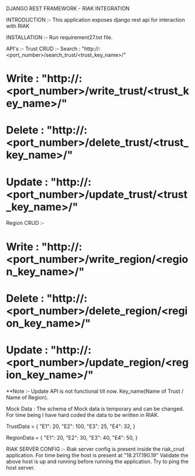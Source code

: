 DJANGO REST FRAMEWORK - RIAK INTEGRATION

INTRODUCTION :-
This application exposes django rest api for interaction with RIAK

INSTALLATION :-
Run requirement27.txt file.

API's :-
Trust CRUD :-
Search : "http://<Domain Name>:<port_number>/search_trust/<trust_key_name>/"
# Write : "http://<Domain Name>:<port_number>/write_trust/<trust_key_name>/"
# Delete : "http://<Domain Name>:<port_number>/delete_trust/<trust_key_name>/"
# Update : "http://<Domain Name>:<port_number>/update_trust/<trust_key_name>/"

Region CRUD :-
# Write : "http://<Domain Name>:<port_number>/write_region/<region_key_name>/"
# Delete : "http://<Domain Name>:<port_number>/delete_region/<region_key_name>/"
# Update : "http://<Domain Name>:<port_number>/update_region/<region_key_name>/"

**Note :- Update API is not functional till now. Key_name(Name of Trust / Name of Region).

Mock Data :
The schema of Mock data is temporary and can be changed. For time being I have hard coded the data to be written in RIAK.

TrustData = {
    "E1": 20,
    "E2": 100,
    "E3": 25,
    "E4": 32,
}

RegionData = {
    "E1": 20,
    "E2": 30,
    "E3": 40,
    "E4": 50,
}


RIAK SERVER CONFIG :-
Riak server config is present inside the riak_crud application. For time being the host is present at "18.217.190.19"
Validate the above host is up and running before running the application. Try to ping the host server.